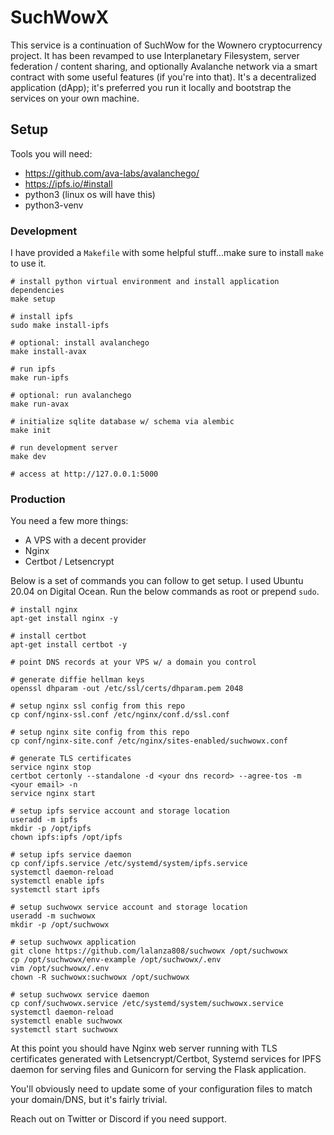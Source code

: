 # SuchWowX

This service is a continuation of SuchWow for the Wownero cryptocurrency project. It has been revamped to use Interplanetary Filesystem, server federation / content sharing, and optionally Avalanche network via a smart contract with some useful features (if you're into that). It's a decentralized application (dApp); it's preferred you run it locally and bootstrap the services on your own machine.

## Setup

Tools you will need:
* https://github.com/ava-labs/avalanchego/
* https://ipfs.io/#install
* python3 (linux os will have this)
* python3-venv

### Development

I have provided a `Makefile` with some helpful stuff...make sure to install `make` to use it.

```
# install python virtual environment and install application dependencies
make setup

# install ipfs
sudo make install-ipfs

# optional: install avalanchego
make install-avax

# run ipfs
make run-ipfs

# optional: run avalanchego
make run-avax

# initialize sqlite database w/ schema via alembic
make init

# run development server
make dev

# access at http://127.0.0.1:5000
```

### Production

You need a few more things:
* A VPS with a decent provider
* Nginx
* Certbot / Letsencrypt

Below is a set of commands you can follow to get setup. I used Ubuntu 20.04 on Digital Ocean. Run the below commands as root or prepend `sudo`.

```
# install nginx
apt-get install nginx -y

# install certbot
apt-get install certbot -y

# point DNS records at your VPS w/ a domain you control

# generate diffie hellman keys
openssl dhparam -out /etc/ssl/certs/dhparam.pem 2048

# setup nginx ssl config from this repo
cp conf/nginx-ssl.conf /etc/nginx/conf.d/ssl.conf

# setup nginx site config from this repo
cp conf/nginx-site.conf /etc/nginx/sites-enabled/suchwowx.conf

# generate TLS certificates
service nginx stop
certbot certonly --standalone -d <your dns record> --agree-tos -m <your email> -n
service nginx start

# setup ipfs service account and storage location
useradd -m ipfs
mkdir -p /opt/ipfs
chown ipfs:ipfs /opt/ipfs

# setup ipfs service daemon
cp conf/ipfs.service /etc/systemd/system/ipfs.service
systemctl daemon-reload
systemctl enable ipfs
systemctl start ipfs

# setup suchwowx service account and storage location
useradd -m suchwowx
mkdir -p /opt/suchwowx

# setup suchwowx application
git clone https://github.com/lalanza808/suchwowx /opt/suchwowx
cp /opt/suchwowx/env-example /opt/suchwowx/.env
vim /opt/suchwowx/.env
chown -R suchwowx:suchwowx /opt/suchwowx

# setup suchwowx service daemon
cp conf/suchwowx.service /etc/systemd/system/suchwowx.service
systemctl daemon-reload
systemctl enable suchwowx
systemctl start suchwowx
```

At this point you should have Nginx web server running with TLS certificates generated with Letsencrypt/Certbot, Systemd services for IPFS daemon for serving files and Gunicorn for serving the Flask application.

You'll obviously need to update some of your configuration files to match your domain/DNS, but it's fairly trivial.

Reach out on Twitter or Discord if you need support.
